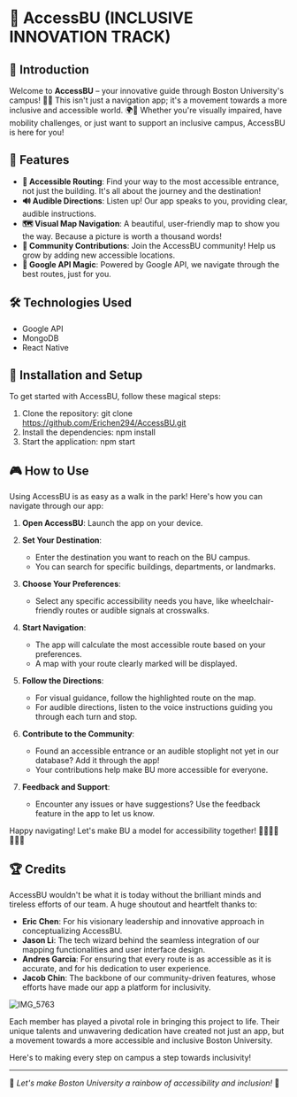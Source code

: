 # 🌟 AccessBU (INCLUSIVE INNOVATION TRACK)

## 🚀 Introduction
Welcome to **AccessBU** – your innovative guide through Boston University's campus! 🏫🌐 This isn't just a navigation app; it's a movement towards a more inclusive and accessible world. 🌍🤝 Whether you're visually impaired, have mobility challenges, or just want to support an inclusive campus, AccessBU is here for you!

## 🎉 Features
- **👣 Accessible Routing**: Find your way to the most accessible entrance, not just the building. It's all about the journey and the destination!
- **🔊 Audible Directions**: Listen up! Our app speaks to you, providing clear, audible instructions.
- **🗺️ Visual Map Navigation**: A beautiful, user-friendly map to show you the way. Because a picture is worth a thousand words!
- **🙌 Community Contributions**: Join the AccessBU community! Help us grow by adding new accessible locations.
- **📡 Google API Magic**: Powered by Google API, we navigate through the best routes, just for you.

## 🛠️ Technologies Used
- Google API
- MongoDB
- React Native

## 📲 Installation and Setup
To get started with AccessBU, follow these magical steps:

1. Clone the repository:
git clone https://github.com/Erichen294/AccessBU.git
3. Install the dependencies:
npm install
5. Start the application:
npm start

## 🎮 How to Use
Using AccessBU is as easy as a walk in the park! Here's how you can navigate through our app:

1. **Open AccessBU**: Launch the app on your device.

2. **Set Your Destination**: 
   - Enter the destination you want to reach on the BU campus.
   - You can search for specific buildings, departments, or landmarks.

3. **Choose Your Preferences**:
   - Select any specific accessibility needs you have, like wheelchair-friendly routes or audible signals at crosswalks.

4. **Start Navigation**:
   - The app will calculate the most accessible route based on your preferences.
   - A map with your route clearly marked will be displayed.

5. **Follow the Directions**:
   - For visual guidance, follow the highlighted route on the map.
   - For audible directions, listen to the voice instructions guiding you through each turn and stop.

6. **Contribute to the Community**:
   - Found an accessible entrance or an audible stoplight not yet in our database? Add it through the app!
   - Your contributions help make BU more accessible for everyone.

7. **Feedback and Support**:
   - Encounter any issues or have suggestions? Use the feedback feature in the app to let us know.

Happy navigating! Let's make BU a model for accessibility together! 🚶‍♂️🚶‍♀️👨‍🦽👩

## 🏆 Credits
AccessBU wouldn't be what it is today without the brilliant minds and tireless efforts of our team. A huge shoutout and heartfelt thanks to:

- **Eric Chen**: For his visionary leadership and innovative approach in conceptualizing AccessBU.
- **Jason Li**: The tech wizard behind the seamless integration of our mapping functionalities and user interface design.
- **Andres Garcia**: For ensuring that every route is as accessible as it is accurate, and for his dedication to user experience.
- **Jacob Chin**: The backbone of our community-driven features, whose efforts have made our app a platform for inclusivity.

![IMG_5763](https://github.com/Erichen294/AccessBU/assets/108195485/d5e4d805-805f-44e9-9427-208f1fe14308)


Each member has played a pivotal role in bringing this project to life. Their unique talents and unwavering dedication have created not just an app, but a movement towards a more accessible and inclusive Boston University.

Here's to making every step on campus a step towards inclusivity!

---

🌈 *Let's make Boston University a rainbow of accessibility and inclusion!* 🌈
